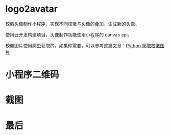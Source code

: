 # logo2avatar

校徽头像制作小程序，实现不同校徽与头像的叠加，生成新的头像。

使用云开发构建项目，头像制作功能使用小程序的 canvas api。

校徽图片使用爬虫获取的，如果你需要，可以参考这篇文章：[Python 爬取校徽图片](https://github.com/Mayandev/fever_code/tree/master/python/avatar_scrapy)

# 小程序二维码

[](https://github.com/Mayandev/logo2avatar/blob/master/screenshot/qrcode.png)

# 截图

[](https://github.com/Mayandev/logo2avatar/blob/master/screenshot/screenshot.png)

# 最后






